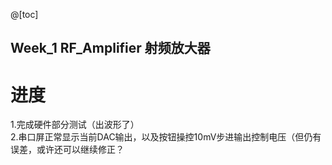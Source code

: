 @[toc]
## Week_1 RF_Amplifier 射频放大器
# 进度
1.完成硬件部分测试（出波形了）\
2.串口屏正常显示当前DAC输出，以及按钮操控10mV步进输出控制电压（但仍有误差，或许还可以继续修正？
